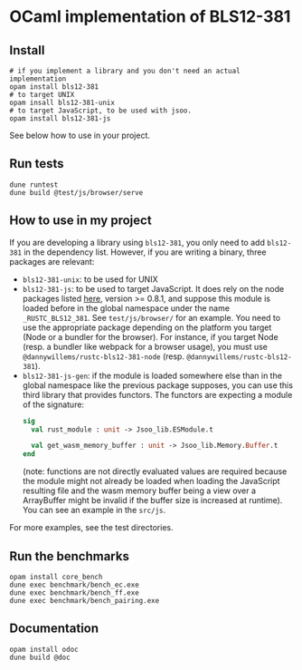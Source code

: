 # OCaml implementation of BLS12-381

## Install


```shell
# if you implement a library and you don't need an actual implementation
opam install bls12-381
# to target UNIX
opam insall bls12-381-unix
# to target JavaScript, to be used with jsoo.
opam install bls12-381-js
```

See below how to use in your project.

## Run tests

```
dune runtest
dune build @test/js/browser/serve
```

## How to use in my project

If you are developing a library using `bls12-381`, you only need to add `bls12-381` in the dependency list.
However, if you are writing a binary, three packages are relevant:
- `bls12-381-unix`: to be used for UNIX
- `bls12-381-js`: to be used to target JavaScript. It does rely on the node
  packages listed
  [here](https://gitlab.com/dannywillems/rustc-bls12-381/-/packages), version >=
  0.8.1, and suppose this module is loaded before in the global namespace under
  the name `_RUSTC_BLS12_381`. See `test/js/browser/` for an example. You need
  to use the appropriate package depending on the platform you target (Node or a
  bundler for the browser). For instance, if you target Node (resp. a bundler
  like webpack for a browser usage), you must use
  `@dannywillems/rustc-bls12-381-node` (resp. `@dannywillems/rustc-bls12-381`).
- `bls12-381-js-gen`: if the module is loaded somewhere else than in the global
  namespace like the previous package supposes, you can use this third library
  that provides functors. The functors are expecting a module of the signature:
  ```ocaml
  sig
    val rust_module : unit -> Jsoo_lib.ESModule.t

    val get_wasm_memory_buffer : unit -> Jsoo_lib.Memory.Buffer.t
  end
  ```
  (note: functions are not directly evaluated values are required because the module might not already be loaded when loading the JavaScript resulting file and the wasm memory buffer being a view over a ArrayBuffer might be invalid if the buffer size is increased at runtime). You can see an example in the `src/js`.

For more examples, see the test directories.

## Run the benchmarks

```
opam install core_bench
dune exec benchmark/bench_ec.exe
dune exec benchmark/bench_ff.exe
dune exec benchmark/bench_pairing.exe
```

## Documentation

```
opam install odoc
dune build @doc
```
